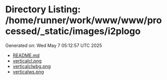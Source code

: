 # Directory Listing: /home/runner/work/www/www/processed/_static/images/i2plogo
Generated on: Wed May  7 05:12:57 UTC 2025

- [README.md](README.md)
- [verticalcl.png](verticalcl.png)
- [verticalclwbg.png](verticalclwbg.png)
- [verticalws.png](verticalws.png)
